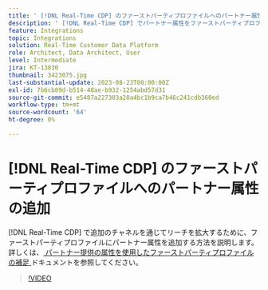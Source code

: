 ```yaml
---
title: ' [!DNL Real-Time CDP] のファーストパーティプロファイルへのパートナー属性の追加'
description: ' [!DNL Real-Time CDP] でパートナー属性をファーストパーティプロファイルに追加し、追加のチャネルを通じてリーチを拡大する方法を説明します。'
feature: Integrations
topic: Integrations
solution: Real-Time Customer Data Platform
role: Architect, Data Architect, User
level: Intermediate
jira: KT-13830
thumbnail: 3423075.jpg
last-substantial-update: 2023-08-23T00:00:00Z
exl-id: 7b6cb89d-b514-48ae-b932-1254abd57d31
source-git-commit: e5407a227303a28a4bc1b9ca7b46c241cdb360ed
workflow-type: tm+mt
source-wordcount: '64'
ht-degree: 0%

---
```


# [!DNL Real-Time CDP] のファーストパーティプロファイルへのパートナー属性の追加

[!DNL Real-Time CDP] で追加のチャネルを通じてリーチを拡大するために、ファーストパーティプロファイルにパートナー属性を追加する方法を説明します。 詳しくは、[ パートナー提供の属性を使用したファーストパーティプロファイルの補足 ](https://experienceleague.adobe.com/docs/experience-platform/rtcdp/use-cases/partner-data/supplement-first-party-profiles.html) ドキュメントを参照してください。

>[!VIDEO](https://video.tv.adobe.com/v/3423075/?learn=on)
